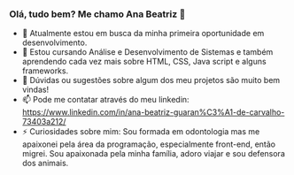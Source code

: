 

<!--
**bia13guarana/bia13guarana** is a ✨ _special_ ✨ repository because its `README.md` (this file) appears on your GitHub profile.

Here are some ideas to get you started:

- 🔭 I’m currently working on ...
- 🌱 I’m currently learning ...
- 👯 I’m looking to collaborate on ...
- 🤔 I’m looking for help with ...
- 💬 Ask me about ...
- 📫 How to reach me: ...
- 😄 Pronouns: ...
- ⚡ Fun fact: ...
-->

### Olá, tudo bem? Me chamo Ana Beatriz 👋

- 🔭 Atualmente estou em busca da minha primeira oportunidade em desenvolvimento.
- 🌱 Estou cursando Análise e Desenvolvimento de Sistemas e também aprendendo cada vez mais sobre HTML, CSS, Java script e alguns frameworks.
- 💬 Dúvidas ou sugestões sobre algum dos meu projetos são muito bem vindas!
- 📫 Pode me contatar através do meu linkedin: https://www.linkedin.com/in/ana-beatriz-guaran%C3%A1-de-carvalho-73403a212/
- ⚡ Curiosidades sobre mim: Sou formada em odontologia mas me apaixonei pela área da programação, especialmente front-end, então migrei.
     Sou apaixonada pela minha família, adoro viajar e sou defensora dos animais.
